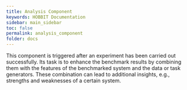 ```yaml
---
title: Analysis Component
keywords: HOBBIT Documentation
sidebar: main_sidebar
toc: false
permalink: analysis_component
folder: docs
---
```


This component is triggered after an experiment has been carried out successfully.
Its task is to enhance the benchmark results by combining them with the features of the benchmarked system and the data or task generators.
These combination can lead to additional insights, e.g., strengths and weaknesses of a certain system.
